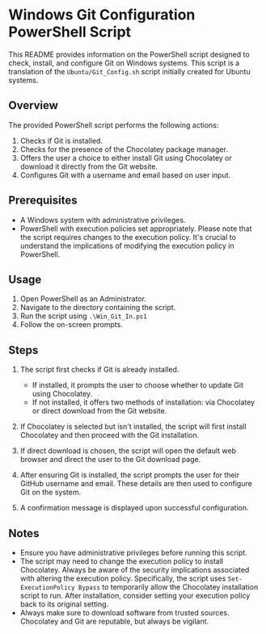 # Windows Git Configuration PowerShell Script

This README provides information on the PowerShell script designed to check, install, and configure Git on Windows systems. This script is a translation of the `Ubuntu/Git_Config.sh` script initially created for Ubuntu systems.

## Overview

The provided PowerShell script performs the following actions:

1. Checks if Git is installed.
2. Checks for the presence of the Chocolatey package manager.
3. Offers the user a choice to either install Git using Chocolatey or download it directly from the Git website.
4. Configures Git with a username and email based on user input.

## Prerequisites

- A Windows system with administrative privileges.
- PowerShell with execution policies set appropriately. Please note that the script requires changes to the execution policy. It's crucial to understand the implications of modifying the execution policy in PowerShell.

## Usage

1. Open PowerShell as an Administrator.
2. Navigate to the directory containing the script.
3. Run the script using `.\Win_Git_In.ps1`
4. Follow the on-screen prompts.

## Steps

1. The script first checks if Git is already installed.
    - If installed, it prompts the user to choose whether to update Git using Chocolatey.
    - If not installed, it offers two methods of installation: via Chocolatey or direct download from the Git website.

2. If Chocolatey is selected but isn't installed, the script will first install Chocolatey and then proceed with the Git installation.

3. If direct download is chosen, the script will open the default web browser and direct the user to the Git download page.

4. After ensuring Git is installed, the script prompts the user for their GitHub username and email. These details are then used to configure Git on the system.

5. A confirmation message is displayed upon successful configuration.

## Notes

- Ensure you have administrative privileges before running this script.
- The script may need to change the execution policy to install Chocolatey. Always be aware of the security implications associated with altering the execution policy. Specifically, the script uses `Set-ExecutionPolicy Bypass` to temporarily allow the Chocolatey installation script to run. After installation, consider setting your execution policy back to its original setting.
- Always make sure to download software from trusted sources. Chocolatey and Git are reputable, but always be vigilant.
